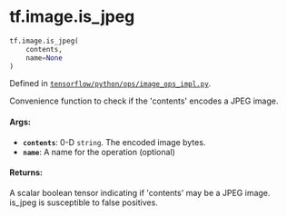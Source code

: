 <div itemscope itemtype="http://developers.google.com/ReferenceObject">
<meta itemprop="name" content="tf.image.is_jpeg" />
<meta itemprop="path" content="Stable" />
</div>

# tf.image.is_jpeg

``` python
tf.image.is_jpeg(
    contents,
    name=None
)
```



Defined in [`tensorflow/python/ops/image_ops_impl.py`](/code/stable/tensorflow/python/ops/image_ops_impl.py).

Convenience function to check if the 'contents' encodes a JPEG image.

#### Args:

* <b>`contents`</b>: 0-D `string`. The encoded image bytes.
* <b>`name`</b>: A name for the operation (optional)


#### Returns:

A scalar boolean tensor indicating if 'contents' may be a JPEG image.
is_jpeg is susceptible to false positives.
